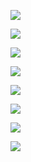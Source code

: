 ![](https://user-images.githubusercontent.com/26511983/70856764-32922900-1ea8-11ea-8168-db2d08238bba.png)

![](https://user-images.githubusercontent.com/26511983/70856784-8f8ddf00-1ea8-11ea-93fe-856fe4f2c597.png)

![](https://user-images.githubusercontent.com/26511983/70856806-e7c4e100-1ea8-11ea-99ad-3fc7dd623a55.png)

![](https://user-images.githubusercontent.com/26511983/70856811-03c88280-1ea9-11ea-959a-2e52ed5ed74d.png)

![](https://user-images.githubusercontent.com/26511983/70856849-82252480-1ea9-11ea-8136-42140d74f21d.png)

![](https://user-images.githubusercontent.com/26511983/70856877-037cb700-1eaa-11ea-883e-e069f802de04.png)

![](https://user-images.githubusercontent.com/26511983/70856892-2effa180-1eaa-11ea-9c07-004d0b69853c.png)

![](https://user-images.githubusercontent.com/26511983/70866947-4df74580-1f35-11ea-8107-589bd1db38ab.png)
